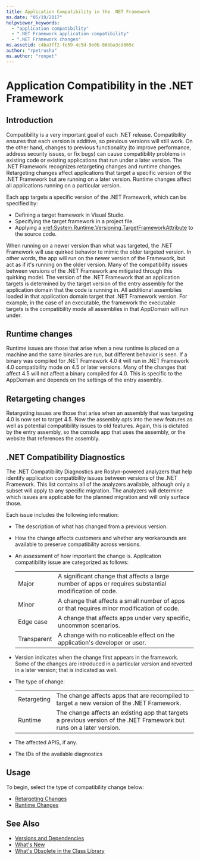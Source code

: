 ```yaml
---
title: Application Compatibility in the .NET Framework
ms.date: "05/19/2017"
helpviewer_keywords: 
  - "application compatibility"
  - ".NET Framework application compatibility"
  - ".NET Framework changes"
ms.assetid: c4ba3ff2-fe59-4c5d-9e0b-86bba3cd865c
author: "rpetrusha"
ms.author: "ronpet"
---
```

# Application Compatibility in the .NET Framework

## Introduction
Compatibility is a very important goal of each .NET release. Compatibility
ensures that each version is additive, so previous versions will still work. On
the other hand, changes to previous functionality (to improve performance,
address security issues, or fix bugs) can cause compatibility problems in
existing code or existing applications that run under a later version. The .NET
Framework recognizes retargeting changes and runtime changes. Retargeting
changes affect applications that target a specific version of the .NET Framework
but are running on a later version. Runtime changes affect all applications
running on a particular version.

Each app targets a specific version of the .NET Framework, which can be specified by:

* Defining a target framework in Visual Studio.
* Specifying the target framework in a project file.
* Applying a <xref:System.Runtime.Versioning.TargetFrameworkAttribute> to the source code.

When running on a newer version than what was targeted, the .NET Framework will
use quirked behavior to mimic the older targeted version. In other words, the
app will run on the newer version of the Framework, but act as if it's running
on the older version. Many of the compatibility issues between versions of the .NET
Framework are mitigated through this quirking model. The version of the .NET Framework 
that an application targets is determined by the target version of the entry assembly 
for the application domain that the code is running in. All additional assemblies 
loaded in that application domain target that .NET Framework version. For example, 
in the case of an executable, the framework the executable targets is the compatibility
mode all assemblies in that AppDomain will run under.

## Runtime changes

Runtime issues are those that arise when a new runtime is placed on a machine
and the same binaries are run, but different behavior is seen. If a binary was
compiled for .NET Framework 4.0 it will run in .NET Framework 4.0 compatibility
mode on 4.5 or later versions. Many of the changes that affect 4.5 will not
affect a binary compiled for 4.0. This is specific to the AppDomain and depends
on the settings of the entry assembly.

## Retargeting changes

Retargeting issues are those that arise when an assembly that was targeting 4.0
is now set to target 4.5. Now the assembly opts into the new features as well as
potential compatibility issues to old features. Again, this is dictated by the entry
assembly, so the console app that uses the assembly, or the website that
references the assembly.

## .NET Compatibility Diagnostics

The .NET Compatibility Diagnostics are Roslyn-powered analyzers that help
identify application compatibility issues between versions of the .NET
Framework. This list contains all of the analyzers available, although only a
subset will apply to any specific migration. The analyzers will determine which
issues are applicable for the planned migration and will only surface those.

Each issue includes the following information:

- The description of what has changed from a previous version.

- How the change affects customers and whether any workarounds are available to preserve compatibility across versions.

- An assessment of how important the change is. Application compatibility issue are categorized as follows:


  |             |                                                                                                        |
  |-------------|--------------------------------------------------------------------------------------------------------|
  |    Major    | A significant change that affects a large number of apps or requires substantial modification of code. |
  |    Minor    |       A change that affects a small number of apps or that requires minor modification of code.        |
  |  Edge case  |                  A change that affects apps under very specific, uncommon scenarios.                   |
  | Transparent |               A change with no noticeable effect on the application's developer or user.               |


- Version indicates when the change first appears in the framework. Some of the changes are introduced in a particular version and reverted in a later version; that is indicated as well.

- The type of change:


  |             |                                                                                                                       |
  |-------------|-----------------------------------------------------------------------------------------------------------------------|
  | Retargeting |              The change affects apps that are recompiled to target a new version of the .NET Framework.               |
  |   Runtime   | The change affects an existing app that targets a previous version of the .NET Framework but runs on a later version. |


- The affected APIS, if any.

- The IDs of the available diagnostics

## Usage
To begin, select the type of compatibility change below:

* [Retargeting Changes](./retargeting/index.md)
* [Runtime Changes](./runtime/index.md)


## See Also

* [Versions and Dependencies](../../../docs/framework/migration-guide/versions-and-dependencies.md)
* [What's New](../../../docs/framework/whats-new/index.md)
* [What's Obsolete in the Class Library](../../../docs/framework/whats-new/whats-obsolete.md)
